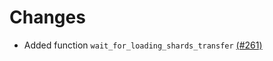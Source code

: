 # Changes

* Added function `wait_for_loading_shards_transfer` [(#261)](https://github.com/broadinstitute/hail-elasticsearch-pipelines/pull/260)
